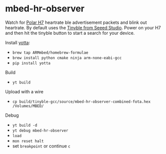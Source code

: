 # mbed-hr-observer

Watch for [Polar H7](http://www.polar.com/us-en/products/accessories/H7_heart_rate_sensor) heartrate ble advertisement packets and blink out heartrate. By default uses the [Tinyble from Seeed Studio](http://www.seeedstudio.com/depot/Seeed-Tiny-BLE-BLE-6DOF-Mbed-Platform-p-2268.html). Power on your H7 and then hit the tinyble button to start a search for your device. 

Install [yotta](http://yottadocs.mbed.com/):
* `brew tap ARMmbed/homebrew-formulae`
* `brew install python cmake ninja arm-none-eabi-gcc`
* `pip install yotta`

Build
* `yt build`

Upload with a wire
* `cp build/tinyble-gcc/source/mbed-hr-observer-combined-fota.hex /Volumes/MBED/`

Debug
* `yt build -d`
* `yt debug mbed-hr-observer`
* `load`
* `mon reset halt`
*  set `breakpoint` or continue `c`
